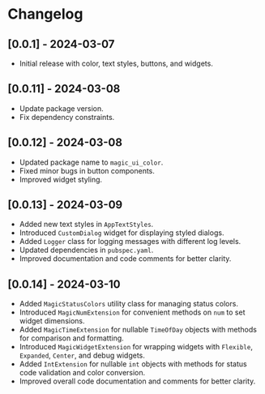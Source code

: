 # Changelog

## [0.0.1] - 2024-03-07
- Initial release with color, text styles, buttons, and widgets.


## [0.0.11] - 2024-03-08
- Update package version.
- Fix dependency constraints.


## [0.0.12] - 2024-03-08
- Updated package name to `magic_ui_color`.
- Fixed minor bugs in button components.
- Improved widget styling.

## [0.0.13] - 2024-03-09
- Added new text styles in `AppTextStyles`.
- Introduced `CustomDialog` widget for displaying styled dialogs.
- Added `Logger` class for logging messages with different log levels.
- Updated dependencies in `pubspec.yaml`.
- Improved documentation and code comments for better clarity.

## [0.0.14] - 2024-03-10
- Added `MagicStatusColors` utility class for managing status colors.
- Introduced `MagicNumExtension` for convenient methods on `num` to set widget dimensions.
- Added `MagicTimeExtension` for nullable `TimeOfDay` objects with methods for comparison and formatting.
- Introduced `MagicWidgetExtension` for wrapping widgets with `Flexible`, `Expanded`, `Center`, and debug widgets.
- Added `IntExtension` for nullable `int` objects with methods for status code validation and color conversion.
- Improved overall code documentation and comments for better clarity.
